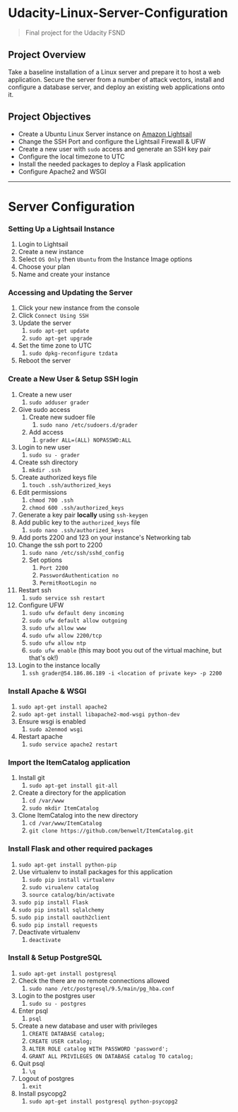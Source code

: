 # Udacity-Linux-Server-Configuration
>Final project for the Udacity FSND

## Project Overview
Take a baseline installation of a Linux server and prepare it to host a web application. Secure the server from a number of attack vectors, install and configure a database server, and deploy an existing web applications onto it.

## Project Objectives
* Create a Ubuntu Linux Server instance on [Amazon Lightsail](https://lightsail.aws.amazon.com)
* Change the SSH Port and configure the Lightsail Firewall & UFW
* Create a new user with `sudo` access and generate an SSH key pair
* Configure the local timezone to UTC
* Install the needed packages to deploy a Flask application
* Configure Apache2 and WSGI

---
# Server Configuration
### Setting Up a Lightsail Instance
1. Login to Lightsail
2. Create a new instance
3. Select `OS Only` then `Ubuntu` from the Instance Image options
4. Choose your plan
5. Name and create your instance

### Accessing and Updating the Server
1. Click your new instance from the console
2. Click `Connect Using SSH`
3. Update the server
    1. `sudo apt-get update`  
    2. `sudo apt-get upgrade`
4. Set the time zone to UTC
    1. `sudo dpkg-reconfigure tzdata`
5. Reboot the server

### Create a New User & Setup SSH login
1. Create a new user
    1. `sudo adduser grader`
2. Give sudo access
    1. Create new sudoer file
        1. `sudo nano /etc/sudoers.d/grader`
    2. Add access
        1. `grader ALL=(ALL) NOPASSWD:ALL`
3. Login to new user
    1. `sudo su - grader`
4. Create ssh directory
    1. `mkdir .ssh`
5. Create authorized keys file
    1. `touch .ssh/authorized_keys`
6. Edit permissions
    1. `chmod 700 .ssh`
    2. `chmod 600 .ssh/authorized_keys`
7. Generate a key pair **locally** using `ssh-keygen`
8. Add public key to the `authorized_keys` file
    1. `sudo nano .ssh/authorized_keys`
9. Add ports 2200 and 123 on your instance's Networking tab
10. Change the ssh port to 2200
    1. `sudo nano /etc/ssh/sshd_config`
    2. Set options
        1. `Port 2200`
        2. `PasswordAuthentication no`
        3. `PermitRootLogin no`
11. Restart ssh
    1. `sudo service ssh restart`
12. Configure UFW
    1. `sudo ufw default deny incoming`
    2. `sudo ufw default allow outgoing`
    3. `sudo ufw allow www`
    4. `sudo ufw allow 2200/tcp`
    5. `sudo ufw allow ntp`
    6. `sudo ufw enable` (this may boot you out of the virtual machine, but that's ok!)
13. Login to the instance locally
    1. `ssh grader@54.186.86.189 -i <location of private key> -p 2200`
        
### Install Apache & WSGI
1. `sudo apt-get install apache2`
2. `sudo apt-get install libapache2-mod-wsgi python-dev`
3. Ensure wsgi is enabled
    1. `sudo a2enmod wsgi`
4. Restart apache
    1. `sudo service apache2 restart`
    
### Import the ItemCatalog application
1. Install git
    1. `sudo apt-get install git-all`
2. Create a directory for the application
    1. `cd /var/www`
    2. `sudo mkdir ItemCatalog`
3. Clone ItemCatalog into the new directory
    1. `cd /var/www/ItemCatalog`
    2. `git clone https://github.com/benwelt/ItemCatalog.git`
    
### Install Flask and other required packages
1. `sudo apt-get install python-pip`
2. Use virtualenv to install packages for this application
    1. `sudo pip install virtualenv`
    2. `sudo virualenv catalog`
    3. `source catalog/bin/activate`
3. `sudo pip install Flask`
4. `sudo pip install sqlalchemy`
5. `sudo pip install oauth2client`
6. `sudo pip install requests`
7. Deactivate virtualenv
    1. `deactivate`

### Install & Setup PostgreSQL
1. `sudo apt-get install postgresql`
2. Check the there are no remote connections allowed
    1. `sudo nano /etc/postgresql/9.5/main/pg_hba.conf`
3. Login to the postgres user
    1. `sudo su - postgres`
4. Enter psql
    1. `psql`
5. Create a new database and user with privileges
    1. `CREATE DATABASE catalog;`
    2. `CREATE USER catalog;`
    3. `ALTER ROLE catalog WITH PASSWORD 'password';`
    4. `GRANT ALL PRIVILEGES ON DATABASE catalog TO catalog;`
6. Quit psql
    1. `\q`
7. Logout of postgres
    1. `exit`
8. Install psycopg2
    1. `sudo apt-get install postgresql python-psycopg2`
